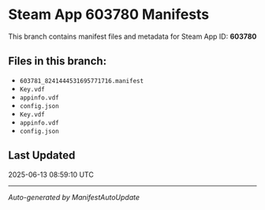 # Steam App 603780 Manifests

This branch contains manifest files and metadata for Steam App ID: **603780**

## Files in this branch:
- `603781_8241444531695771716.manifest`
- `Key.vdf`
- `appinfo.vdf`
- `config.json`
- `Key.vdf`
- `appinfo.vdf`
- `config.json`

## Last Updated
2025-06-13 08:59:10 UTC

---
*Auto-generated by ManifestAutoUpdate*
